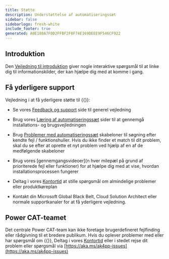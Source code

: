 ```yaml
---
title: Støtte
description: Understøttelse af automatiseringssæt
sidebar: false
sidebarlogo: fresh-white
include_footer: true
generated: A0E188A7F0D2FFBF2F8F74E169DEEE9F546CF922
---
```


## Introduktion

Den [Vejledning til introduktion](/da/get-started) giver nogle interaktive spørgsmål til at linke dig til informationskilder, der kan hjælpe dig med at komme i gang.

## Få yderligere support

Vejledning i at få yderligere støtte til {{<product-name>}}:

- Se vores [Feedback og support](https://learn.microsoft.com/power-automate/guidance/automation-kit/feedback-support) side til generel vejledning

- Brug vores [Læring af automatiseringssæt](https://aka.ms/automation-kit-learn) sider til at gennemgå installations- og brugsvejledningen

- Brug [Problemer med automatiseringssæt](https://aka.ms/ak4pp-issues) skabeloner til søgning efter kendte fejl / funktionshuller. Hvis du ikke finder et match til dit problem, skal du se efter at oprette et nyt problem ved hjælp af en af de medfølgende skabeloner

- Brug vores [gennemgangsvideoer](n hver milepæl på grund af prioriterede fejl eller funktioner) for at hjælpe dig med at vise, hvordan installationsprocessen fungerer

- Deltag i vores [Kontortid](/da/office-hours) at stille spørgsmål om almindelige problemer eller produktkøreplan

- Kontakt din Microsoft Global Black Belt, Cloud Solution Architect eller normale supportkanaler for at få yderligere vejledning.

## Power CAT-teamet

Det centrale Power CAT-team kan ikke foretage brugerdefineret fejlfinding eller rådgivning til et bredere publikum. Hvis du oplever problemer med eller har spørgsmål om {{<product-name>}}, Deltag i vores [Kontortid](/da/office-hours) eller i stedet rejse dit problem eller spørgsmål via [https://aka.ms/ak4pp-issues](https://aka.ms/ak4pp-issues)
